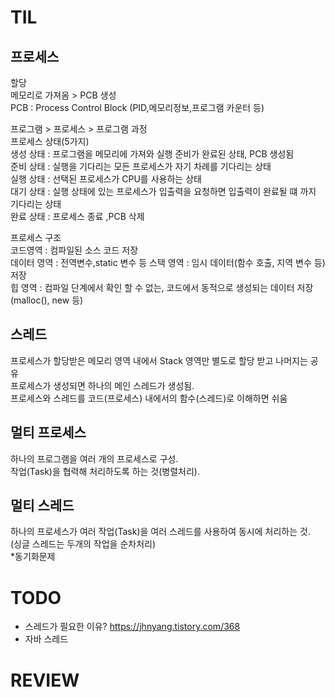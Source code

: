 # TIL

## 프로세스 
할당  
메모리로 가져옴 > PCB 생성  
PCB : Process Control Block (PID,메모리정보,프로그램 카운터 등)

프로그램 > 프로세스 > 프로그램 과정  
프로세스 상태(5가지)  
생성 상태 : 프로그램을 메모리에 가져와 실행 준비가 완료된 상태, PCB 생성됨   
준비 상태 : 실행을 기다리는 모든 프로세스가 자기 차례를 기다리는 상태  
실행 상태 : 선택된 프로세스가 CPU를 사용하는 상태  
대기 상태 : 실행 상태에 있는 프로세스가 입출력을 요청하면 입출력이 완료될 떄 까지 기다리는 상태  
완료 상태 : 프로세스 종료 ,PCB 삭제  

프로세스 구조  
코드영역 : 컴파일된 소스 코드 저장  
데이터 영역 : 전역변수,static 변수 등
스택 영역 : 임시 데이터(함수 호출, 지역 변수 등) 저장   
힙 영역 : 컴파일 단계에서 확인 할 수 없는, 코드에서 동적으로 생성되는 데이터 저장(malloc(), new 등)

## 스레드
프로세스가 할당받은 메모리 영역 내에서 Stack 영역만 별도로 할당 받고 나머지는 공유  
프로세스가 생성되면 하나의 메인 스레드가 생성됨.  
프로세스와 스레드를 코드(프로세스) 내에서의 함수(스레드)로 이해하면 쉬움

## 멀티 프로세스
하나의 프로그램을 여러 개의 프로세스로 구성.  
작업(Task)을 협력해 처리하도록 하는 것(병렬처리).


## 멀티 스레드
하나의 프로세스가 여러 작업(Task)을 여러 스레드를 사용하여 동시에 처리하는 것.  
(싱글 스레드는 두개의 작업을 순차처리)  
*동기화문제

# TODO
* 스레드가 필요한 이유? https://jhnyang.tistory.com/368
* 자바 스레드
  
# REVIEW

